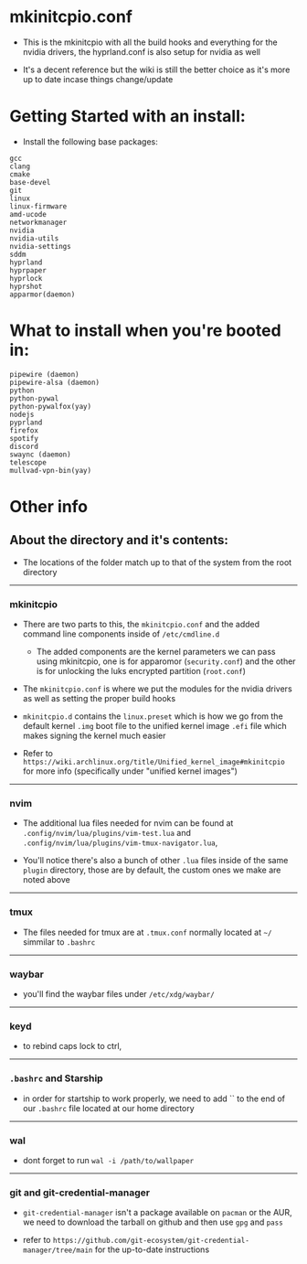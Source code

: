 # mkinitcpio.conf
- This is the mkinitcpio with all the build hooks and everything for the nvidia drivers, the hyprland.conf is also setup for nvidia as well

- It's a decent reference but the wiki is still the better choice as it's more up to date incase things change/update

# Getting Started with an install:
- Install the following base packages:
```
gcc
clang 
cmake
base-devel
git
linux
linux-firmware
amd-ucode
networkmanager
nvidia 
nvidia-utils
nvidia-settings
sddm
hyprland
hyprpaper
hyprlock
hyprshot
apparmor(daemon)
```

# What to install when you're booted in:
```
pipewire (daemon)
pipewire-alsa (daemon)
python
python-pywal
python-pywalfox(yay)
nodejs
pyprland
firefox
spotify
discord
swaync (daemon)
telescope
mullvad-vpn-bin(yay)
```
# Other info 

## About the directory and it's contents:
- The locations of the folder match up to that of the system from the root directory

---

### mkinitcpio 
- There are two parts to this, the `mkinitcpio.conf` and the added command line components inside of `/etc/cmdline.d`

    - The added components are the kernel parameters we can pass using mkinitcpio, one is for apparomor (`security.conf`) and the other is for unlocking the luks encrypted partition (`root.conf`)

- The `mkinitcpio.conf` is where we put the modules for the nvidia drivers as well as setting the proper build hooks  

- `mkinitcpio.d` contains the `linux.preset` which is how we go from the default kernel `.img` boot file to the unified kernel image `.efi` file which makes signing the kernel much easier

- Refer to `https://wiki.archlinux.org/title/Unified_kernel_image#mkinitcpio` for more info (specifically under "unified kernel images")

---

### nvim
- The additional lua files needed for nvim can be found at `.config/nvim/lua/plugins/vim-test.lua` and `.config/nvim/lua/plugins/vim-tmux-navigator.lua`, 

- You'll notice there's also a bunch of other `.lua` files inside of the same `plugin` directory, those are by default, the custom ones we make are noted above

---

### tmux
- The files needed for tmux are at `.tmux.conf` normally located at `~/` simmilar to `.bashrc`

---

### waybar
- you'll find the waybar files under `/etc/xdg/waybar/` 

---

### keyd
- to rebind caps lock to ctrl, 

---

### `.bashrc` and Starship
- in order for startship to work properly, we need to add `` to the end of our `.bashrc` file located at our home directory

---

### wal
- dont forget to run `wal -i /path/to/wallpaper`

---

### git and git-credential-manager

- `git-credential-manager` isn't a package available on `pacman` or the AUR, we need to download the tarball on github and then use `gpg` and `pass` 

- refer to `https://github.com/git-ecosystem/git-credential-manager/tree/main` for the up-to-date instructions
